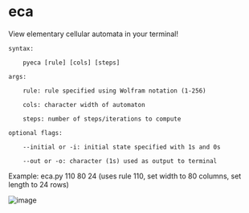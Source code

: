 # eca
View elementary cellular automata in your terminal!


    syntax:
        
        pyeca [rule] [cols] [steps]
        
    args:
        
        rule: rule specified using Wolfram notation (1-256)
        
        cols: character width of automaton
        
        steps: number of steps/iterations to compute
        
    optional flags:
    
        --initial or -i: initial state specified with 1s and 0s
        
        --out or -o: character (1s) used as output to terminal


Example:    eca.py 110 80 24    (uses rule 110, set width to 80 columns, set length to 24 rows)

![image](https://user-images.githubusercontent.com/64670342/164933876-b3e68a53-0a77-4fc6-8338-dc88879c4173.png)
